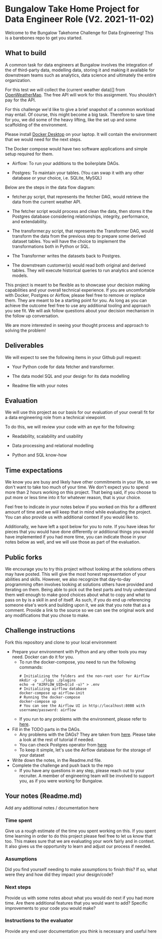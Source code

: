 # Bungalow Take Home Project for Data Engineer Role (V2. 2021-11-02)

Welcome to the Bungalow Takehome Challenge for Data Engineering! This is a barebones repo to get you started.

## What to build
A common task for data engineers at Bungalow involves the integration of the of third-party data, modelling data, storing it and making it available for downstream teams such as analytics, data science and ultimately the entire organization.

For this test we will collect the (current weather data)[] from [OpenWeatherMap](). The free API will work for this assignment. You shouldn’t pay for the API.

For this challenge we'd like to give a brief snapshot of a common workload may entail. Of course, this might become a big task. Therefore to save time for you, we did some of the heavy lifting, like the set up and some scaffolding of the environment.

Please install [Docker Desktop]() on your laptop. It will contain the environment that we would need for the next steps.

The Docker compose would have two software applications and simple setup required for them.

- Airflow: To run your additions to the boilerplate DAGs.

- Postgres: To maintain your tables. (You can swap it with any other database or your choice, i.e. SQLite, MySQL)


Below are the steps in the data flow diagram:

- fetcher.py script, that represents the fetcher DAG, would retrieve the data from the current weather API.

- The fetcher script would process and clean the data, then stores it the Postgres database considering relationships, integrity, performance, and extendability.

- The transformer.py script, that represents the Transformer DAG, would transform the data from the previous step to prepare some derived dataset tables. You will have the choice to implement the transformations both in Python or SQL.

- The Transformer writes the datasets back to Postgres.

- The downstream customer(s) would read both original and derived tables. They will execute historical queries to run analytics and science models.


This project is meant to be flexible as to showcase your decision making capabilities and your overall technical experience. 
If you are uncomfortable with Docker, Postgres or Airflow, please feel free to remove or replace them. They are meant to be a starting point for you. As long as you can achieve the outcome feel free to use any additional tooling and approach you see fit. We will ask follow questions about your decision mechanism in the follow up conversation.

We are more interested in seeing your thought process and approach to solving the problem!

##  Deliverables
We will expect to see the following items in your Github pull request:

- Your Python code for data fetcher and transformer.

- The data model SQL and your design for its data modelling

- Readme file with your notes

## Evaluation
We will use this project as our basis for our evaluation of your overall fit for a data engineering role from a technical viewpoint.

To do this, we will review your code with an eye for the following:

- Readability, scalability and usability

- Data processing and relational modelling

- Python and SQL know-how

## Time expectations
We know you are busy and likely have other commitments in your life, so we don't want to take too much of your time. We don't expect you to spend more than 2 hours working on this project. That being said, if you choose to put more or less time into it for whatever reason, that is your choice.

Feel free to indicate in your notes below if you worked on this for a different amount of time and we will keep that in mind while evaluating the project. You can also provide us with additional context if you would like to.

Additionally, we have left a spot below for you to note. If you have ideas for pieces that you would have done differently or additional things you would have implemented if you had more time, you can indicate those in your notes below as well, and we will use those as part of the evaluation.

## Public forks
We encourage you to try this project without looking at the solutions others may have posted. This will give the most honest representation of your abilities and skills. However, we also recognize that day-to-day programming often involves looking at solutions others have provided and iterating on them. Being able to pick out the best parts and truly understand them well enough to make good choices about what to copy and what to pass on by is a skill in and of itself. As such, if you do end up referencing someone else's work and building upon it, we ask that you note that as a comment. Provide a link to the source so we can see the original work and any modifications that you chose to make.

## Challenge instructions
Fork this repository and clone to your local environment

- Prepare your environment with Python and any other tools you may need. Docker can do it for you.
  - To run the docker-compose, you need to run the following commands:
      ```shell
      # Initializing the folders and the non-root user for Airflow
      mkdir -p  ./logs ./plugins
      echo -e "AIRFLOW_UID=$(id -u)" > .env
      # Initializing airflow database
      docker-compose up airflow-init
      # Running the docker-compose
      docker-compose up 
      # You can see the Airflow UI in http://localhost:8080 with username/password: airflow
      ```
  - If you run to any problems with the environment, please refer to [here](https://airflow.apache.org/docs/apache-airflow/stable/start/docker.html).
- Fill in the TODO parts in the DAGs.
  - Any problems with the DAGs? They are taken from [here](https://airflow.apache.org/docs/apache-airflow/stable/tutorial.html). Please take a look at the rest of tutorial if needed.
  - You can check Postgres operator from [here](https://airflow.apache.org/docs/apache-airflow-providers-postgres/stable/operators/postgres_operator_howto_guide.html)
  - To keep it simple, let's use the Airflow database for the storage of your dataset
- Write down the notes, in the Readme.md file.
- Complete the challenge and push back to the repo
  - If you have any questions in any step, please reach out to your recruiter. A member of engineering team will be involved to support you, as if you were working for Bungalow.

## Your notes (Readme.md)
Add any additional notes / documentation here

### Time spent
Give us a rough estimate of the time you spent working on this. If you spent time learning in order to do this project please feel free to let us know that too. This makes sure that we are evaluating your work fairly and in context. It also gives us the opportunity to learn and adjust our process if needed.

### Assumptions
Did you find yourself needing to make assumptions to finish this? If so, what were they and how did they impact your design/code?

### Next steps
Provide us with some notes about what you would do next if you had more time. Are there additional features that you would want to add? Specific improvements to your code you would make?

### Instructions to the evaluator
Provide any end user documentation you think is necessary and useful here
